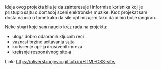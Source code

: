 Ideja ovog projekta bila je da zainteresuje i informise korisnika koji je pristupio sajtu o domacoj sceni elektronske muzike.
Kroz projekat sam dosta naucio o tome kako da site optimizujem tako da bi bio bolje rangiran.

Neke stvari koje sam naucio kroz rada na projektu:
  - uloga dobro odabranih kljucnih reci
  - vaznost brzine ucitavanja sajta
  - koriscenje api-ja drustvenih mreza
  - kreiranje responsivnog site-a

Link: https://oliverstanojevic.github.io/HTML-CSS-site/
